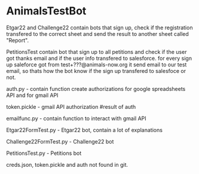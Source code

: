 # AnimalsTestBot

Etgar22 and Challenge22 contain bots that sign up, check if the registration transfered to the correct sheet and send the result to another sheet called "Report".

PetitionsTest contain bot that sign up to all petitions and check if the user got thanks email and if the user info transfered to salesforce.
for every sign up saleforce got from test+???@animals-now.org it send email to our test email, so thats how the bot know if the sign up transfered to salesfoce or not.

auth.py - contain function create authorizations for google spreadsheets API and for gmail API

token.pickle - gmail API authorization #result of auth

emailfunc.py - contain function to interact  with gmail API

Etgar22FormTest.py - Etgar22 bot, contain a lot of explanations

Challenge22FormTest.py - Challenge22 bot

PetitionsTest.py - Petitions bot

creds.json, token.pickle and auth not found in git.
